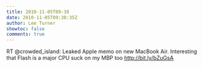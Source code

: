 ```yaml
---
title: 2010-11-05T09-38
date: 2010-11-05T09:38:35Z
author: Lee Turner
showtoc: false
comments: true
---
```


RT @crowded_island: Leaked Apple memo on new MacBook Air. Interesting that Flash is a major CPU suck on my MBP too http://bit.ly/bZuGsA

